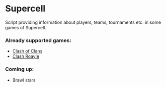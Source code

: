 # Supercell
Script providing information about players, teams, tournaments etc. in some games of Supercell.

### Already supported games:
- <a href="https://github.com/new92/Supercell/tree/main/ClashofClans">Clash of Clans</a>
- <a href="https://github.com/new92/Supercell/tree/main/ClashRoyale">Clash Roayle</a>

### Coming up:
- Brawl stars
